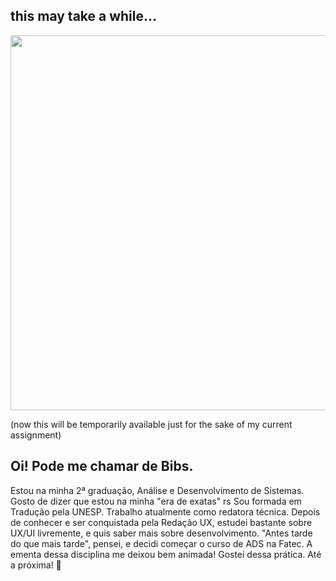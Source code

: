## this may take a while...

<img src="https://github.com/bds-dat/bds-dat/blob/main/readme.gif" width="600">


(now this will be temporarily available just for the sake of my current assignment)


## Oi! Pode me chamar de Bibs.

Estou na minha 2ª graduação, Análise e Desenvolvimento de Sistemas. Gosto de dizer que estou na minha "era de exatas" rs
Sou formada em Tradução pela UNESP. Trabalho atualmente como redatora técnica.
Depois de conhecer e ser conquistada pela Redação UX, estudei bastante sobre UX/UI livremente, e quis saber mais sobre desenvolvimento.
"Antes tarde do que mais tarde", pensei, e decidi começar o curso de ADS na Fatec.
A ementa dessa disciplina me deixou bem animada! Gostei dessa prática.
Até a próxima! 👋

<!--
**bds-dat/bds-dat** is a ✨ _special_ ✨ repository because its `README.md` (this file) appears on your GitHub profile.

Here are some ideas to get you started:

- 🔭 I’m currently working on ...
- 🌱 I’m currently learning ...
- 👯 I’m looking to collaborate on ...
- 🤔 I’m looking for help with ...
- 💬 Ask me about ...
- 📫 How to reach me: ...
- 😄 Pronouns: ...
- ⚡ Fun fact: ...
-->
